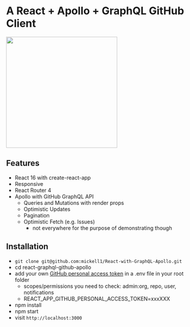 # A React + Apollo + GraphQL GitHub Client
<img src="https://user-images.githubusercontent.com/2479967/35777369-14a2d1ae-09ad-11e8-80c6-7a3ddeabb716.gif" width="300" />

## Features
* React 16 with create-react-app
* Responsive
* React Router 4
* Apollo with GitHub GraphQL API
  * Queries and Mutations with render props
  * Optimistic Updates
  * Pagination
  * Optimistic Fetch (e.g. Issues)
    * not everywhere for the purpose of demonstrating though

## Installation

* `git clone git@github.com:mickell1/React-with-GraphQL-Apollo.git`
* cd react-graphql-github-apollo
* add your own [GitHub personal access token](https://help.github.com/articles/creating-a-personal-access-token-for-the-command-line/) in a .env file in your root folder
  * scopes/permissions you need to check: admin:org, repo, user, notifications
  * REACT_APP_GITHUB_PERSONAL_ACCESS_TOKEN=xxxXXX
* npm install
* npm start
* visit `http://localhost:3000`
